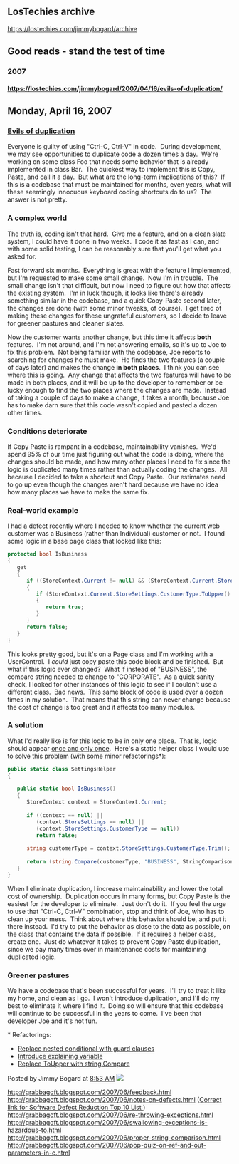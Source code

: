 ## LosTechies archive   
https://lostechies.com/jimmybogard/archive

## Good reads - stand the test of time
### 2007

#### https://lostechies.com/jimmybogard/2007/04/16/evils-of-duplication/

Monday, April 16, 2007
----------------------

### [Evils of duplication](https://lostechies.com/jimmybogard/2007/04/16/evils-of-duplication/)


Everyone is guilty of using "Ctrl-C, Ctrl-V" in code.  During development, we may see opportunities to duplicate code a dozen times a day.  We're working on some class Foo that needs some behavior that is already implemented in class Bar.  The quickest way to implement this is Copy, Paste, and call it a day.  But what are the long-term implications of this?  If this is a codebase that must be maintained for months, even years, what will these seemingly innocuous keyboard coding shortcuts do to us?  The answer is not pretty.

### A complex world

The truth is, coding isn't that hard.  Give me a feature, and on a clean slate system, I could have it done in two weeks.  I code it as fast as I can, and with some solid testing, I can be reasonably sure that you'll get what you asked for.

Fast forward six months.  Everything is great with the feature I implemented, but I'm requested to make some small change.  Now I'm in trouble.  The small change isn't that difficult, but now I need to figure out how that affects the existing system.  I'm in luck though, it looks like there's already something similar in the codebase, and a quick Copy-Paste second later, the changes are done (with some minor tweaks, of course).  I get tired of making these changes for these ungrateful customers, so I decide to leave for greener pastures and cleaner slates.

Now the customer wants another change, but this time it affects **both** features.  I'm not around, and I'm not answering emails, so it's up to Joe to fix this problem.  Not being familiar with the codebase, Joe resorts to searching for changes he must make.  He finds the two features (a couple of days later) and makes the change **in both places**.  I think you can see where this is going.  Any change that affects the two features will have to be made in both places, and it will be up to the developer to remember or be lucky enough to find the two places where the changes are made.  Instead of taking a couple of days to make a change, it takes a month, because Joe has to make darn sure that this code wasn't copied and pasted a dozen other times.

### Conditions deteriorate

If Copy Paste is rampant in a codebase, maintainability vanishes.  We'd spend 95% of our time just figuring out what the code is doing, where the changes should be made, and how many other places I need to fix since the logic is duplicated many times rather than actually coding the changes.  All because I decided to take a shortcut and Copy Paste.  Our estimates need to go up even though the changes aren't hard because we have no idea how many places we have to make the same fix.

### Real-world example

I had a defect recently where I needed to know whether the current web customer was a Business (rather than Individual) customer or not.  I found some logic in a base page class that looked like this:

```csharp
protected bool IsBusiness  
{  
   get  
   {  
      if ((StoreContext.Current != null) && (StoreContext.Current.StoreSettings != null) && (StoreContext.Current.StoreSettings.CustomerType != null) && (StoreContext.Current.StoreSettings.CustomerType.Trim().Length>0))  
      {  
         if (StoreContext.Current.StoreSettings.CustomerType.ToUpper() == "BUSINESS")  
         {  
            return true;  
         }  
      }  
      return false;  
   }  
}  
```

This looks pretty good, but it's on a Page class and I'm working with a UserControl.  I _could_ just copy paste this code block and be finished.  But what if this logic ever changed?  What if instead of "BUSINESS", the compare string needed to change to "CORPORATE".  As a quick sanity check, I looked for other instances of this logic to see if I couldn't use a different class.  Bad news.  This same block of code is used over a dozen times in my solution.  That means that this string can never change because the cost of change is too great and it affects too many modules.

### A solution

What I'd really like is for this logic to be in only one place.  That is, logic should appear [once and only once](http://c2.com/xp/OnceAndOnlyOnce.html).  Here's a static helper class I would use to solve this problem (with some minor refactorings\*):

```csharp
public static class SettingsHelper  
{  
  
   public static bool IsBusiness()  
   {  
      StoreContext context = StoreContext.Current;  
  
      if ((context == null) ||   
         (context.StoreSettings == null) ||   
         (context.StoreSettings.CustomerType == null))  
         return false;  
           
      string customerType = context.StoreSettings.CustomerType.Trim();  
  
      return (string.Compare(customerType, "BUSINESS", StringComparison.OrdinalIgnoreCase) == 0);  
   }  
}  
```

When I eliminate duplication, I increase maintainability and lower the total cost of ownership.  Duplication occurs in many forms, but Copy Paste is the easiest for the developer to eliminate.  Just don't do it.  If you feel the urge to use that "Ctrl-C, Ctrl-V" combination, stop and think of Joe, who has to clean up your mess.  Think about where this behavior should be, and put it there instead.  I'd try to put the behavior as close to the data as possible, on the class that contains the data if possible.  If it requires a helper class, create one.  Just do whatever it takes to prevent Copy Paste duplication, since we pay many times over in maintenance costs for maintaining duplicated logic.

### Greener pastures

We have a codebase that's been successful for years.  I'll try to treat it like my home, and clean as I go.  I won't introduce duplication, and I'll do my best to eliminate it where I find it.  Doing so will ensure that this codebase will continue to be successful in the years to come.  I've been that developer Joe and it's not fun.

\* Refactorings:

*   [Replace nested conditional with guard clauses](http://www.refactoring.com/catalog/replaceNestedConditionalWithGuardClauses.html)
*   [Introduce explaining variable](http://www.refactoring.com/catalog/introduceExplainingVariable.html)
*   [Replace ToUpper with string.Compare](http://www.codeproject.com/csharp/stringperf.asp)

Posted by Jimmy Bogard at [8:53 AM](https://grabbagoft.blogspot.com/2007/06/evils-of-duplication.html "permanent link")  [![](https://resources.blogblog.com/img/icon18_edit_allbkg.gif)](https://www.blogger.com/post-edit.g?blogID=3208248179046825763&postID=4395920468844431094&from=pencil "Edit Post") 


http://grabbagoft.blogspot.com/2007/06/feedback.html  
http://grabbagoft.blogspot.com/2007/06/notes-on-defects.html ([Correct link for Software Defect Reduction Top 10 List ](https://www.cs.umd.edu/projects/SoftEng/ESEG/papers/82.78.pdf]))  
http://grabbagoft.blogspot.com/2007/06/re-throwing-exceptions.html  
http://grabbagoft.blogspot.com/2007/06/swallowing-exceptions-is-hazardous-to.html  
http://grabbagoft.blogspot.com/2007/06/proper-string-comparison.html  
http://grabbagoft.blogspot.com/2007/06/pop-quiz-on-ref-and-out-parameters-in-c.html  
